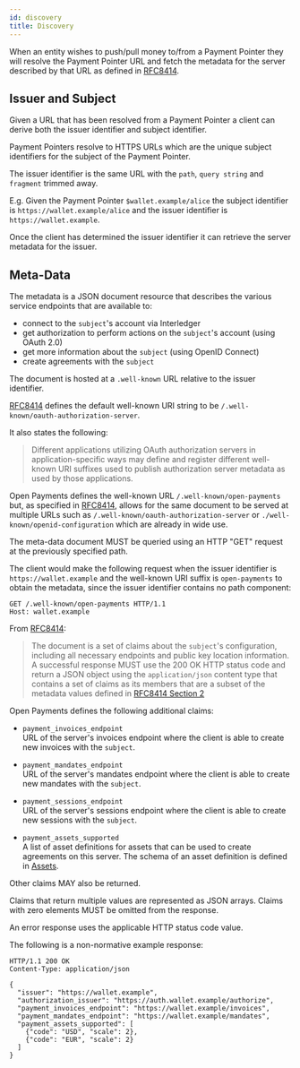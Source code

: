 ```yaml
---
id: discovery
title: Discovery
---
```



When an entity wishes to push/pull money to/from a Payment Pointer they will
resolve the Payment Pointer URL and fetch the metadata for the server described
by that URL as defined in [RFC8414](https://tools.ietf.org/html/rfc8414).

## Issuer and Subject

Given a URL that has been resolved from a Payment Pointer a client can derive
both the issuer identifier and subject identifier.

Payment Pointers resolve to HTTPS URLs which are the unique subject identifiers
for the subject of the Payment Pointer.

The issuer identifier is the same URL with the `path`, `query string` and
`fragment` trimmed away.

E.g. Given the Payment Pointer `$wallet.example/alice` the subject identifier is
`https://wallet.example/alice` and the issuer identifier is
`https://wallet.example`.

Once the client has determined the issuer identifier it can retrieve the server
metadata for the issuer.

## Meta-Data

The metadata is a JSON document resource that describes the various service
endpoints that are available to:

- connect to the `subject`'s account via Interledger
- get authorization to perform actions on the `subject`'s account (using OAuth
  2.0)
- get more information about the `subject` (using OpenID Connect)
- create agreements with the `subject`

The document is hosted at a `.well-known` URL relative to the issuer identifier.

[RFC8414](https://tools.ietf.org/html/rfc8414) defines the default well-known
URI string to be `/.well-known/oauth-authorization-server`.

It also states the following:

> Different applications utilizing OAuth authorization servers in
> application-specific ways may define and register different well- known URI
> suffixes used to publish authorization server metadata as used by those
> applications.

Open Payments defines the well-known URL `/.well-known/open-payments` but, as
specified in [RFC8414](https://tools.ietf.org/html/rfc8414), allows for the same
document to be served at multiple URLs such as
`/.well-known/oauth-authorization-server` or `./well-known/openid-configuration`
which are already in wide use.

The meta-data document MUST be queried using an HTTP "GET" request at the
previously specified path.

The client would make the following request when the issuer identifier is
`https://wallet.example` and the well-known URI suffix is `open-payments` to
obtain the metadata, since the issuer identifier contains no path component:

```http
GET /.well-known/open-payments HTTP/1.1
Host: wallet.example
```

From [RFC8414](https://tools.ietf.org/html/rfc8414):

> The document is a set of claims about the `subject`'s configuration, including
> all necessary endpoints and public key location information. A successful
> response MUST use the 200 OK HTTP status code and return a JSON object using
> the `application/json` content type that contains a set of claims as its
> members that are a subset of the metadata values defined in
> [RFC8414 Section 2](https://tools.ietf.org/html/rfc8414#section-2)

Open Payments defines the following additional claims:

- `payment_invoices_endpoint`  
  URL of the server's invoices endpoint where the client is able to create new
  invoices with the `subject`.

- `payment_mandates_endpoint`  
  URL of the server's mandates endpoint where the client is able to create new
  mandates with the `subject`.

- `payment_sessions_endpoint`  
  URL of the server's sessions endpoint where the client is able to create new
  sessions with the `subject`.

- `payment_assets_supported`  
  A list of asset definitions for assets that can be used to create agreements
  on this server. The schema of an asset definition is defined in
  [Assets](#assets).

Other claims MAY also be returned.

Claims that return multiple values are represented as JSON arrays. Claims with
zero elements MUST be omitted from the response.

An error response uses the applicable HTTP status code value.

The following is a non-normative example response:

```http
HTTP/1.1 200 OK
Content-Type: application/json

{
  "issuer": "https://wallet.example",
  "authorization_issuer": "https://auth.wallet.example/authorize",
  "payment_invoices_endpoint": "https://wallet.example/invoices",
  "payment_mandates_endpoint": "https://wallet.example/mandates",
  "payment_assets_supported": [
    {"code": "USD", "scale": 2},
    {"code": "EUR", "scale": 2}
  ]
}
```
